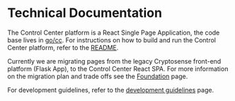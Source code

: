 # Technical Documentation

The Control Center platform is a React Single Page Application, the code base lives in [go/cc](https://go/cc). For instructions on how to build and run the Control Center platform, refer to the [README](https://github.com/sandbox-quantum/chungus/blob/main/saq/pqc/control-center/README.md).

Currently we are migrating pages from the legacy Cryptosense front-end platform (Flask App), to the Control Center React SPA. For more information on the migration plan and trade offs see the [Foundation](foundation.md) page.

For development guidelines, refer to the [development guidelines](../development-guidelines.md) page.
